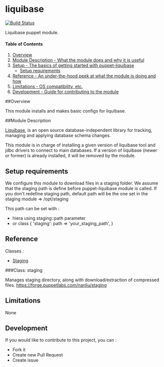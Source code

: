 # liquibase

[![Build Status](https://travis-ci.org/DSI-Ville-Noumea/puppet-liquibase.svg?branch=master)](https://travis-ci.org/DSI-Ville-Noumea/puppet-liquibase)

Liquibase puppet module.

#### Table of Contents

1. [Overview](#overview)
2. [Module Description - What the module does and why it is useful](#module-description)
3. [Setup - The basics of getting started with puppet-liquibase](#setup)
    * [Setup requirements](#setup-requirements)
4. [Reference - An under-the-hood peek at what the module is doing and how](#reference)
5. [Limitations - OS compatibility, etc.](#limitations)
6. [Development - Guide for contributing to the module](#development)

##Overview

This module installs and makes basic configs for liquibase.

##Module Description

[Liquibase](http://www.liquibase.org/index.html), is an open source database-independent library for tracking, managing and applying database schema changes.

This module is in charge of installing a given version of liquibase tool and jdbc drivers to connect to main databases. If a version of liquibase (newer or former) is already installed, it will be removed by the module.

## Setup requirements

We configure this module to download files in a staging folder.
We assume that the staging path is define before puppet-liquibase module is called.
If you don't redefine staging path, default path will be the one set in the staging module => /opt/staging

This path can be set with :
- hiera using staging::path parameter
- or
  class { 'staging':
    path  => 'your_staging_path',
  }

## Reference

Classes :
* [Staging](#class-staging)

###Class: staging

Manages staging directory, along with download/extraction of compressed files.
https://forge.puppetlabs.com/nanliu/staging

## Limitations

None

## Development

If you would like to contribute to this project, you can :
* Fork it
* Create new Pull Request
* Create issue
